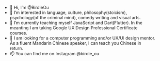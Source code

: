 - 👋 Hi, I’m @BirdieOu
- 👀 I’m interested in language, culture, philosophy(stoicism), psychology(of the criminal mind), comedy writing and visual arts.
- 🌱 I’m currently teaching myself JavaScript and Dart(Flutter). In the meanting I am taking Google UX Design Professional Certificate courses. 
- 💞️ I am looking for a computer programming and/or UX/UI design mentor. As a fluent Mandarin Chinese speaker, I can teach you Chinese in return. 
- 📫 You can find me on Instagram @birdie_ou

